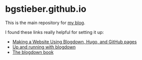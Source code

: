 # bgstieber.github.io

This is the main repository for [my blog](https://bgstieber.github.io/).

I found these links really helpful for setting it up:

- [Making a Website Using Blogdown, Hugo, and GitHub pages](https://amber.rbind.io/blog/2016/12/19/creatingsite/)
- [Up and running with blogdown](https://alison.rbind.io/post/up-and-running-with-blogdown/)
- [The blogdown book](https://bookdown.org/yihui/blogdown/)
